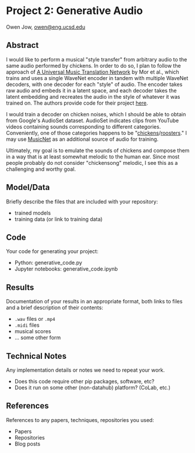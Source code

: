 # Project 2: Generative Audio

Owen Jow, owen@eng.ucsd.edu

## Abstract

I would like to perform a musical "style transfer"
from arbitrary audio to the same audio performed by chickens.
In order to do so, I plan to follow the approach of
[A Universal Music Translation Network](https://arxiv.org/pdf/1805.07848.pdf)
by Mor et al., which trains and uses a single WaveNet encoder
in tandem with multiple WaveNet decoders, with one decoder for each "style" of audio.
The encoder takes raw audio and embeds it in a latent space, and each decoder
takes the latent embedding and recreates the audio in the style of whatever it was trained on.
The authors provide code for their project [here](https://github.com/facebookresearch/music-translation).

I would train a decoder on chicken noises, which I should be able to obtain from
Google's AudioSet dataset. AudioSet indicates clips from YouTube videos containing sounds
corresponding to different categories. Conveniently, one of those categories happens to be
"[chickens](https://research.google.com/audioset/dataset/chicken_rooster.html)/[roosters](https://research.google.com/audioset/ontology/chicken_rooster.html)."
I may use [MusicNet](https://homes.cs.washington.edu/~thickstn/musicnet.html) as an additional source of audio for training.

Ultimately, my goal is to emulate the sounds of chickens
and compose them in a way that is at least somewhat melodic to the human ear.
Since most people probably do not consider "chickensong" melodic, I see this as a challenging and worthy goal.

## Model/Data

Briefly describe the files that are included with your repository:
- trained models
- training data (or link to training data)

## Code

Your code for generating your project:
- Python: generative_code.py
- Jupyter notebooks: generative_code.ipynb

## Results

Documentation of your results in an appropriate format, both links to files and a brief description of their contents:
- `.wav` files or `.mp4`
- `.midi` files
- musical scores
- ... some other form

## Technical Notes

Any implementation details or notes we need to repeat your work. 
- Does this code require other pip packages, software, etc?
- Does it run on some other (non-datahub) platform? (CoLab, etc.)

## References

References to any papers, techniques, repositories you used:
- Papers
- Repositories
- Blog posts
